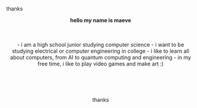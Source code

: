 
thanks

<div align="center">
  <b> hello my name is maeve </b>
  <br />
  <br />
  <br />
<p> 
- i am a high school junior studying computer science
- i want to be studying electrical or computer engineering in college
- i like to learn all about computers, from AI to quantum computing and engineering
- in my free time, i like to play video games and make art :)
</p>
<br />
<br />
<br />
<p>thanks </p>
</div>
